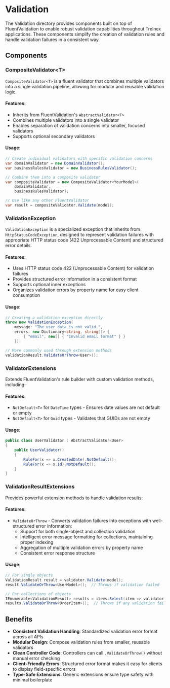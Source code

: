 # Validation

The Validation directory provides components built on top of FluentValidation to enable robust validation capabilities throughout Trelnex applications. These components simplify the creation of validation rules and handle validation failures in a consistent way.

## Components

### CompositeValidator\<T>

`CompositeValidator<T>` is a fluent validator that combines multiple validators into a single validation pipeline, allowing for modular and reusable validation logic.

#### Features:
- Inherits from FluentValidation's `AbstractValidator<T>`
- Combines multiple validators into a single validator
- Enables separation of validation concerns into smaller, focused validators
- Supports optional secondary validators

#### Usage:
```csharp
// Create individual validators with specific validation concerns
var domainValidator = new DomainValidator();
var businessRulesValidator = new BusinessRulesValidator();

// Combine them into a composite validator
var compositeValidator = new CompositeValidator<YourModel>(
    domainValidator, 
    businessRulesValidator);

// Use like any other FluentValidator
var result = compositeValidator.Validate(model);
```

### ValidationException

`ValidationException` is a specialized exception that inherits from `HttpStatusCodeException`, designed to represent validation failures with appropriate HTTP status code (422 Unprocessable Content) and structured error details.

#### Features:
- Uses HTTP status code 422 (Unprocessable Content) for validation failures
- Provides structured error information in a consistent format
- Supports optional inner exceptions
- Organizes validation errors by property name for easy client consumption

#### Usage:
```csharp
// Creating a validation exception directly
throw new ValidationException(
    message: "The user data is not valid.",
    errors: new Dictionary<string, string[]> {
        { "email", new[] { "Invalid email format" } }
    });

// More commonly used through extension methods
validationResult.ValidateOrThrow<User>();
```

### ValidatorExtensions

Extends FluentValidation's rule builder with custom validation methods, including:

#### Features:
- `NotDefault<T>` for `DateTime` types - Ensures date values are not default or empty
- `NotDefault<T>` for `Guid` types - Validates that GUIDs are not empty

#### Usage:
```csharp
public class UserValidator : AbstractValidator<User>
{
    public UserValidator()
    {
        RuleFor(x => x.CreatedDate).NotDefault();
        RuleFor(x => x.Id).NotDefault();
    }
}
```

### ValidationResultExtensions

Provides powerful extension methods to handle validation results:

#### Features:
- `ValidateOrThrow` - Converts validation failures into exceptions with well-structured error information:
  - Support for both single-object and collection validation
  - Intelligent error message formatting for collections, maintaining proper indexing
  - Aggregation of multiple validation errors by property name
  - Consistent error response structure

#### Usage:
```csharp
// For single objects
ValidationResult result = validator.Validate(model);
result.ValidateOrThrow<UserModel>();  // Throws if validation failed

// For collections of objects
IEnumerable<ValidationResult> results = items.Select(item => validator.Validate(item));
results.ValidateOrThrow<OrderItem>();  // Throws if any validation failed
```

## Benefits

- **Consistent Validation Handling**: Standardized validation error format across all APIs
- **Modular Design**: Compose validation rules from smaller, reusable validators
- **Clean Controller Code**: Controllers can call `.ValidateOrThrow()` without manual error checking
- **Client-Friendly Errors**: Structured error format makes it easy for clients to display field-specific errors
- **Type-Safe Extensions**: Generic extensions ensure type safety with minimal boilerplate
